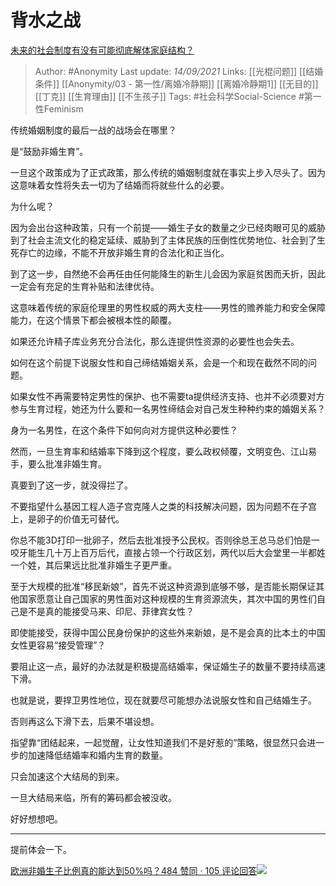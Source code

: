# 背水之战
[未来的社会制度有没有可能彻底解体家庭结构？](https://www.zhihu.com/question/267851009/answer/2117624109)

> Author: #Anonymity 
Last update: *14/09/2021* 
Links: [[光棍问题]] [[结婚条件]] [[Anonymity/03 - 第一性/离婚冷静期]] [[离婚冷静期1]] [[无目的]] [[丁克]] [[生育理由]] [[不生孩子]]
Tags: #社会科学Social-Science #第一性Feminism 
 
传统婚姻制度的最后一战的战场会在哪里？

是“鼓励非婚生育”。

一旦这个政策成为了正式政策，那么传统的婚姻制度就在事实上步入尽头了。因为这意味着女性将失去一切为了结婚而将就些什么的必要。

为什么呢？

因为会出台这种政策，只有一个前提——婚生子女的数量之少已经肉眼可见的威胁到了社会主流文化的稳定延续、威胁到了主体民族的压倒性优势地位、社会到了生死存亡的边缘，不能不开放非婚生育的合法化和正当化。

到了这一步，自然绝不会再任由任何能降生的新生儿会因为家庭贫困而夭折，因此一定会有充足的生育补贴和法律优待。

这意味着传统的家庭伦理里的男性权威的两大支柱——男性的赡养能力和安全保障能力，在这个情景下都会被根本性的颠覆。

如果还允许精子库业务充分合法化，那么连提供性资源的必要性也会失去。

如何在这个前提下说服女性和自己缔结婚姻关系，会是一个和现在截然不同的问题。

如果女性不再需要特定男性的保护、也不需要ta提供经济支持、也并不必须要对方参与生育过程，她还为什么要和一名男性缔结会对自己发生种种约束的婚姻关系？

身为一名男性，在这个条件下如何向对方提供这种必要性？

然而，一旦生育率和结婚率下降到这个程度，要么政权倾覆，文明变色、江山易手，要么批准非婚生育。

真要到了这一步，就没得拦了。

不要指望什么基因工程人造子宫克隆人之类的科技解决问题，因为问题不在子宫上，是卵子的价值无可替代。

你总不能3D打印一批卵子，然后去批准授予公民权。否则徐总王总马总们怕是一咬牙能生几十万上百万后代，直接占领一个行政区划，两代以后大会堂里一半都姓一个姓，其后果远比批准非婚生子更严重。

至于大规模的批准“移民新娘”，首先不说这种资源到底够不够，是否能长期保证其他国家愿意让自己国家的男性面对这种规模的生育资源流失，其次中国的男性们自己是不是真的能接受马来、印尼、菲律宾女性？

即使能接受，获得中国公民身份保护的这些外来新娘，是不是会真的比本土的中国女性更容易“接受管理”？

  

要阻止这一点，最好的办法就是积极提高结婚率，保证婚生子的数量不要持续高速下滑。

也就是说，要捍卫男性地位，现在就要尽可能想办法说服女性和自己结婚生子。

否则再这么下滑下去，后果不堪设想。

指望靠“团结起来，一起觉醒，让女性知道我们不是好惹的”策略，很显然只会进一步的加速降低结婚率和婚内生育的数量。

只会加速这个大结局的到来。

一旦大结局来临，所有的筹码都会被没收。

好好想想吧。

---

  
提前体会一下。

[欧洲非婚生子比例真的能达到50%吗？484 赞同 · 105 评论回答![](https://pic4.zhimg.com/3990724c49bb5d0e0a0428c96ab1589b_180x120.jpg)](https://www.zhihu.com/question/39245773/answer/80554723)